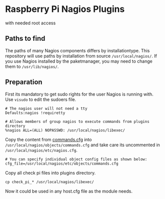# Raspberry Pi Nagios Plugins

with needed root access

## Paths to find

The paths of many Nagios components differs by installationtype. This repository will use paths by installation from source <code>/usr/local/nagios/</code>. If you use Nagios installed by the paketmanager, you may need to change them to <code>/usr/lib/nagios/</code>.

## Preparation

First its mandatory to get sudo rights for the user Nagios is running with. Use <code>visudo</code> to edit the sudoers file.

```
# The nagios user will not need a tty
Defaults:nagios !requiretty
 
# Allows members of group nagios to execute commands from plugins directory
%nagios ALL=(ALL) NOPASSWD: /usr/local/nagios/libexec/
```

Copy the content from [commands.cfg](https://github.com/chrisschm/rpi_nagios_plugins/blob/08df0c219c5a10c0c9e5fb5616ee190c6d03919b/root/commands.cfg) into <code>/usr/local/nagios/objects/commands.cfg</code> and take care its uncommented in <code>/usr/local/nagios/etc/nagios.cfg</code>.

```
# You can specify individual object config files as shown below:
cfg_file=/usr/local/nagios/etc/objects/commands.cfg
```

Copy all check pi files into plugins directory.

```
cp check_pi_* /usr/local/nagios/libexec/
```

Now it could be used in any host.cfg file as the module needs.
